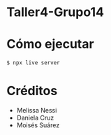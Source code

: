 # Taller4-Grupo14
# Cómo ejecutar
```bash
$ npx live server
```
# Créditos
- Melissa Nessi
- Daniela Cruz
- Moisés Suárez
